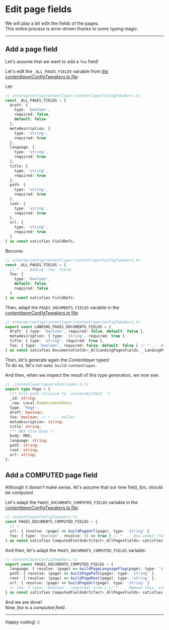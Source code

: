 # Edit page fields

We will play a bit with the fields of the pages.  
This entire process is error-driven thanks to some typing magic.

---

## Add a page field

Let's assume that we want to add a `foo` field!

Let's edit the `_ALL_PAGES_FIELDS` variable from
[_the contentlayerConfigTweakers.ts file_](/interop/config/contentlayer/contentlayerConfigTweakers.ts):

Let:

```ts
// interop/config/contentlayer/contentlayerConfigTweakers.ts
const _ALL_PAGES_FIELDS = {
  draft: {
    type: 'boolean',
    required: false,
    default: false
  },
  metadescription: {
    type: 'string',
    required: true
  },
  language: {
    type: 'string',
    required: true
  },
  title: {
    type: 'string',
    required: true
  },
  path: {
    type: 'string',
    required: true
  },
  root: {
    type: 'string',
    required: true
  },
  url: {
    type: 'string',
    required: true
  }
} as const satisfies FieldDefs;
```

Become:

```ts
// interop/config/contentlayer/contentlayerConfigTweakers.ts
const _ALL_PAGES_FIELDS = {
  // * ... Adding 'foo' field.
  foo: {
    type: 'boolean',
    default: false,
    required: false
  }
} as const satisfies FieldDefs;
```

Then, adapt the `PAGES_DOCUMENTS_FIELDS` variable in the
[_contentlayerConfigTweakers.ts_ file](/interop/config/contentlayer/contentlayerConfigTweakers.ts):

```ts
// interop/config/contentlayer/contentlayerConfigTweakers.ts
export const LANDING_PAGES_DOCUMENTS_FIELDS = {
  draft: { type: 'boolean', required: false, default: false },
  metadescription: { type: 'string', required: true },
  title: { type: 'string', required: true },
  foo: { type: 'boolean', required: false, default: false } // * ... Added 'foo' field here too.
} as const satisfies DocumentsFields<_AllLandingPagesFields, _LandingPagesDocumentsComputedFieldsKeys>;
```

Then, let's generate again the _Contentlayer_ types!  
To do so, let's run `make build-contentlayer`.

And then, when we inspect the result of this type generation, we now see:

```ts
// .contentlayer/generated/index.d.ts
export type Page = {
  /** File path relative to `contentDirPath` */
  _id: string;
  _raw: Local.RawDocumentData;
  type: 'Page';
  draft: boolean;
  foo: boolean; // * ... Hello!
  metadescription: string;
  title: string;
  /** MDX file body */
  body: MDX;
  language: string;
  path: string;
  root: string;
  url: string;
};
```

## Add a COMPUTED page field

Although it doesn't make sense, let's assume that our new field, _foo_, should be _computed_.

Let's adapt the `PAGES_DOCUMENTS_COMPUTED_FIELDS` variable in the
[_contentlayerConfigTweakers.ts_ file](/interop/config/contentlayer/contentlayerConfigTweakers.ts):

```ts
// contentlayerConfigTweakers.ts
const PAGES_DOCUMENTS_COMPUTED_FIELDS = {
  // * ...
  url: { resolve: (page) => buildPageUrl(page), type: 'string' }
  foo: { type: 'boolean', resolve: () => true } // * ... Now added "foo" here, with a dummy computation function, just for the example
} as const satisfies ComputedFieldsArtifact<_AllPagesFields> satisfies ComputedFields;
```

And then, let's adapt the `PAGES_DOCUMENTS_COMPUTED_FIELDS` variable:

```ts
// contentlayerConfigTweakers.ts
export const PAGES_DOCUMENTS_COMPUTED_FIELDS = {
  language: { resolve: (page) => buildPageLanguageFlag(page), type: 'string' },
  path: { resolve: (page) => buildPagePath(page), type: 'string' },
  root: { resolve: (page) => buildPageRoot(page), type: 'string' },
  url: { resolve: (page) => buildPageUrl(page), type: 'string' }
  // foo: { type: 'boolean', required: true } // * ... Remove this, since it is now a computed field, and not "just" a field.
} as const satisfies ComputedFieldsArtifact<_AllPagesFields> satisfies ComputedFields;
```

And we are done!  
Now, _foo_ is a _computed field_.

---

Happy coding! :)
